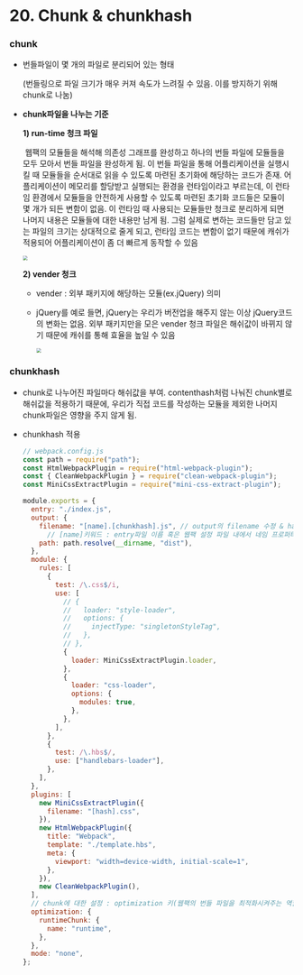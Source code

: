 # 20. Chunk & chunkhash

### chunk

* 번들파일이 몇 개의 파일로 분리되어 있는 형태

  (번들링으로 파일 크기가 매우 커져 속도가 느려질 수 있음. 이를 방지하기 위해 chunk로 나눔)

* **chunk파일을 나누는 기준**

  **1) run-time 청크 파일**

  ​	웹팩의 모듈들을 해석해 의존성 그래프를 완성하고 하나의 번들 파일에 모듈들을 모두 모아서 번들 파일을 완성하게 됨. 이 번들 파일을 통해 어플리케이션을 실행시킬 때 모듈들을 순서대로 읽을 수 있도록 마련된 초기화에 해당하는 코드가 존재. 어플리케이션이 메모리를 할당받고 실행되는 환경을 런타임이라고 부르는데, 이 런타임 환경에서 모듈들을 안전하게 사용할 수 있도록 마련된 초기화 코드들은 모듈이 몇 개가 되든 변함이 없음. 이 런타임 때 사용되는 모듈들만 청크로 분리하게 되면 나머지 내용은 모듈들에 대한 내용만 남게 됨. 그럼 실제로 변하는 코드들만 담고 있는 파일의 크기는 상대적으로 줄게 되고, 런타임 코드는 변함이 없기 때문에 캐쉬가 적용되어 어플리케이션이 좀 더 빠르게 동작할 수 있음

  <img src="C:\Users\haeri\Desktop\development\TIL\webpack\images\runtime chunk.JPG" style="zoom:50%;" />

  

  **2) vender 청크**

  * vender : 외부 패키지에 해당하는 모듈(ex.jQuery) 의미

  * jQuery를 예로 들면, jQuery는 우리가 버전업을 해주지 않는 이상 jQuery코드의 변화는 없음. 외부 패키지만을 모은 vender 청크 파일은 해쉬값이 바뀌지 않기 때문에  캐쉬를 통해 효율을 높일 수 있음

    <img src="C:\Users\haeri\Desktop\development\TIL\webpack\images\vender chunk.JPG" style="zoom:50%;" />

### chunkhash

* chunk로 나누어진 파일마다 해쉬값을 부여. contenthash처럼 나눠진 chunk별로 해쉬값을 적용하기 때문에, 우리가 직접 코드를 작성하는 모듈을 제외한 나머지 chunk파일은 영향을 주지 않게 됨.

* chunkhash 적용

  ```javascript
  // webpack.config.js
  const path = require("path");
  const HtmlWebpackPlugin = require("html-webpack-plugin");
  const { CleanWebpackPlugin } = require("clean-webpack-plugin");
  const MiniCssExtractPlugin = require("mini-css-extract-plugin");
  
  module.exports = {
    entry: "./index.js",
    output: {
      filename: "[name].[chunkhash].js", // output의 filename 수정 & hash->chunkhash 입력
        // [name]키워드 : entry파일 이름 혹은 웹팩 설정 파일 내에서 네임 프로퍼티에 할당한 값이 적용되는 공간
      path: path.resolve(__dirname, "dist"),
    },
    module: {
      rules: [
        {
          test: /\.css$/i,
          use: [
            // {
            //   loader: "style-loader",
            //   options: {
            //     injectType: "singletonStyleTag",
            //   },
            // },
            {
              loader: MiniCssExtractPlugin.loader,
            },
            {
              loader: "css-loader",
              options: {
                modules: true,
              },
            },
          ],
        },
        {
          test: /\.hbs$/,
          use: ["handlebars-loader"],
        },
      ],
    },
    plugins: [
      new MiniCssExtractPlugin({
        filename: "[hash].css",
      }),
      new HtmlWebpackPlugin({
        title: "Webpack",
        template: "./template.hbs",
        meta: {
          viewport: "width=device-width, initial-scale=1",
        },
      }),
      new CleanWebpackPlugin(),
    ],
    // chunk에 대한 설정 : optimization 키(웹팩의 번들 파일을 최적화시켜주는 역할. chunk 또한 최적화와 관계되므로 이 키로 설정함)
    optimization: {
      runtimeChunk: {
        name: "runtime",
      },
    },
    mode: "none",
  };
  ```

 